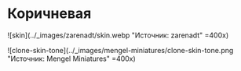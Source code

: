 # Коричневая

![skin](../_images/zarenadt/skin.webp "Источник: zarenadt" =400x)

![clone-skin-tone](../_images/mengel-miniatures/clone-skin-tone.png "Источник: Mengel Miniatures" =400x)
